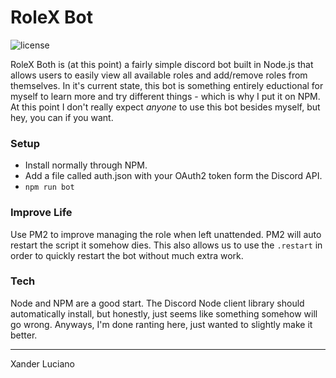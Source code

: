 # RoleX Bot

![license](https://img.shields.io/github/license/mashape/apistatus.svg?style=for-the-badge) 

RoleX Both is (at this point) a fairly simple discord bot built in Node.js that allows users to easily view all available roles and add/remove roles from themselves. In it's current state, this bot is something entirely eductional for myself to learn more and try different things - which is why I put it on NPM. At this point I don't really expect *anyone* to use this bot besides myself, but hey, you can if you want.

### Setup


  - Install normally through NPM.
  - Add a file called auth.json with your OAuth2 token form the Discord API.
  - `npm run bot`


### Improve Life

Use PM2 to improve managing the role when left unattended. PM2 will auto restart the script it somehow dies. This also allows us to use the `.restart` in order to quickly restart the bot without much extra work.

### Tech

Node and NPM are a good start. The Discord Node client library should automatically install, but honestly, just seems like something somehow will go wrong. Anyways, I'm done ranting here, just wanted to slightly make it better. 


------------ 

Xander Luciano
